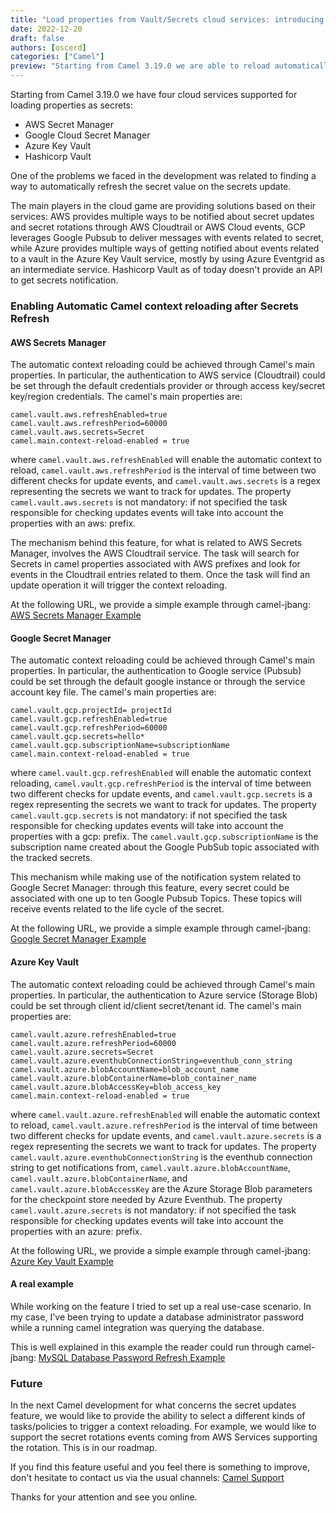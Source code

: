 ```yaml
---
title: "Load properties from Vault/Secrets cloud services: introducing Camel Context automatic refresh on secrets updates"
date: 2022-12-20
draft: false
authors: [oscerd]
categories: ["Camel"]
preview: "Starting from Camel 3.19.0 we are able to reload automatically the camel context on secret updates events"
---
```


Starting from Camel 3.19.0 we have four cloud services supported for loading properties as secrets:

- AWS Secret Manager
- Google Cloud Secret Manager
- Azure Key Vault
- Hashicorp Vault

One of the problems we faced in the development was related to finding a way to automatically refresh the secret value on the secrets update.

The main players in the cloud game are providing solutions based on their services:
AWS provides multiple ways to be notified about secret updates and secret rotations through AWS Cloudtrail or AWS Cloud events, GCP leverages Google Pubsub to deliver messages with events related to secret,
while Azure provides multiple ways of getting notified about events related to a vault in the Azure Key Vault service, mostly by using Azure Eventgrid as an intermediate service.
Hashicorp Vault as of today doesn't provide an API to get secrets notification.

### Enabling Automatic Camel context reloading after Secrets Refresh

#### AWS Secrets Manager

The automatic context reloading could be achieved through Camel's main properties. In particular, the authentication to AWS service (Cloudtrail) could be set through the default credentials provider or through access key/secret key/region credentials. The camel's main properties are:

```
camel.vault.aws.refreshEnabled=true
camel.vault.aws.refreshPeriod=60000
camel.vault.aws.secrets=Secret
camel.main.context-reload-enabled = true
```

where `camel.vault.aws.refreshEnabled` will enable the automatic context to reload, `camel.vault.aws.refreshPeriod` is the interval of time between two different checks for update events, and `camel.vault.aws.secrets` is a regex representing the secrets we want to track for updates.
The property `camel.vault.aws.secrets` is not mandatory: if not specified the task responsible for checking updates events will take into account the properties with an aws: prefix.

The mechanism behind this feature, for what is related to AWS Secrets Manager, involves the AWS Cloudtrail service. The task will search for Secrets in camel properties associated with AWS prefixes and look for events in the Cloudtrail entries related to them. Once the task will find an update operation it will trigger the context reloading.

At the following URL, we provide a simple example through camel-jbang: [AWS Secrets Manager Example](https://github.com/apache/camel-kamelets-examples/tree/main/jbang/aws-secrets-manager)

#### Google Secret Manager

The automatic context reloading could be achieved through Camel's main properties. In particular, the authentication to Google service (Pubsub) could be set through the default google instance or through the service account key file. The camel's main properties are:

```
camel.vault.gcp.projectId= projectId
camel.vault.gcp.refreshEnabled=true
camel.vault.gcp.refreshPeriod=60000
camel.vault.gcp.secrets=hello*
camel.vault.gcp.subscriptionName=subscriptionName
camel.main.context-reload-enabled = true
```

where `camel.vault.gcp.refreshEnabled` will enable the automatic context reloading, `camel.vault.gcp.refreshPeriod` is the interval of time between two different checks for update events, and `camel.vault.gcp.secrets` is a regex representing the secrets we want to track for updates.
The property `camel.vault.gcp.secrets` is not mandatory: if not specified the task responsible for checking updates events will take into account the properties with a gcp: prefix.
The `camel.vault.gcp.subscriptionName` is the subscription name created about the Google PubSub topic associated with the tracked secrets.

This mechanism while making use of the notification system related to Google Secret Manager: through this feature, every secret could be associated with one up to ten Google Pubsub Topics. These topics will receive events related to the life cycle of the secret.

At the following URL, we provide a simple example through camel-jbang: [Google Secret Manager Example](https://github.com/apache/camel-kamelets-examples/tree/main/jbang/gcp-secret-manager-reloading)

#### Azure Key Vault

The automatic context reloading could be achieved through Camel's main properties. In particular, the authentication to Azure service (Storage Blob) could be set through client id/client secret/tenant id. The camel's main properties are:

```
camel.vault.azure.refreshEnabled=true
camel.vault.azure.refreshPeriod=60000
camel.vault.azure.secrets=Secret
camel.vault.azure.eventhubConnectionString=eventhub_conn_string
camel.vault.azure.blobAccountName=blob_account_name
camel.vault.azure.blobContainerName=blob_container_name
camel.vault.azure.blobAccessKey=blob_access_key
camel.main.context-reload-enabled = true
```

where `camel.vault.azure.refreshEnabled` will enable the automatic context to reload, `camel.vault.azure.refreshPeriod` is the interval of time between two different checks for update events, and `camel.vault.azure.secrets` is a regex representing the secrets we want to track for updates.
The property `camel.vault.azure.eventhubConnectionString` is the eventhub connection string to get notifications from, `camel.vault.azure.blobAccountName`, `camel.vault.azure.blobContainerName`, and `camel.vault.azure.blobAccessKey` are the Azure Storage Blob parameters for the checkpoint store needed by Azure Eventhub.
The property `camel.vault.azure.secrets` is not mandatory: if not specified the task responsible for checking updates events will take into account the properties with an azure: prefix.

At the following URL, we provide a simple example through camel-jbang: [Azure Key Vault Example](https://github.com/apache/camel-kamelets-examples/tree/main/jbang/azure-key-vault-secrets-reloading)

#### A real example

While working on the feature I tried to set up a real use-case scenario. In my case, I've been trying to update a database administrator password while a running camel integration was querying the database.

This is well explained in this example the reader could run through camel-jbang: [MySQL Database Password Refresh Example](https://github.com/apache/camel-kamelets-examples/tree/main/jbang/aws-database-admin-secrets-refresh)

### Future

In the next Camel development for what concerns the secret updates feature, we would like to provide the ability to select a different kinds of tasks/policies to trigger a context reloading. For example, we would like to support the secret rotations events coming from AWS Services supporting the rotation. This is in our roadmap.

If you find this feature useful and you feel there is something to improve, don't hesitate to contact us via the usual channels: [Camel Support](/community/support/)

Thanks for your attention and see you online.
